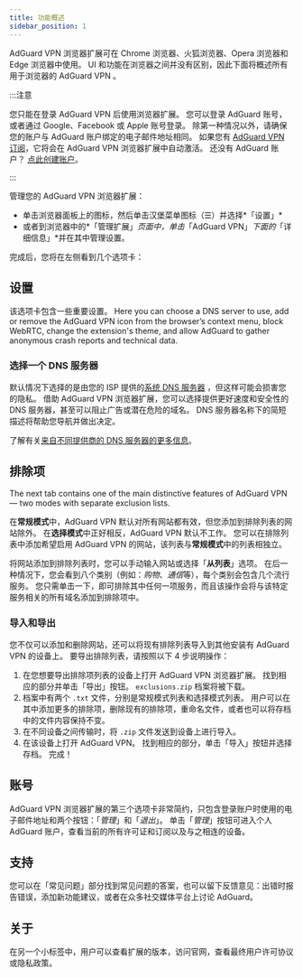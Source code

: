 ```yaml
---
title: 功能概述
sidebar_position: 1
---
```


AdGuard VPN 浏览器扩展可在 Chrome 浏览器、火狐浏览器、Opera 浏览器和 Edge 浏览器中使用。 UI 和功能在浏览器之间并没有区别，因此下面将概述所有用于浏览器的 AdGuard VPN 。

:::注意

您只能在登录 AdGuard VPN 后使用浏览器扩展。 您可以登录 AdGuard 账号，或者通过 Google、Facebook 或 Apple 账号登录。 除第一种情况以外，请确保您的账户与 AdGuard 账户绑定的电子邮件地址相同。 如果您有 [AdGuard VPN 订阅](/general/subscription)，它将会在 AdGuard VPN 浏览器扩展中自动激活。 还没有 AdGuard 账户？ [点此创建账户](https://auth.adguard.com/registration.html)。

:::

管理您的 AdGuard VPN 浏览器扩展：

- 单击浏览器面板上的图标，然后单击汉堡菜单图标（☰）并选择*「设置」*
- 或者到浏览器中的*「管理扩展」*页面中，单击*「AdGuard VPN」*下面的*「详细信息」*并在其中管理设置。

完成后，您将在左侧看到几个选项卡：

## 设置

该选项卡包含一些重要设置。 Here you can choose a DNS server to use, add or remove the AdGuard VPN icon from the browser’s context menu, block WebRTC, change the extension's theme, and allow AdGuard to gather anonymous crash reports and technical data.

### 选择一个 DNS 服务器

默认情况下选择的是由您的 ISP 提供的[系统 DNS 服务器](https://adguard-dns.io/kb/general/dns-filtering/#what-is-dns) ，但这样可能会损害您的隐私。 借助 AdGuard VPN 浏览器扩展，您可以选择提供更好速度和安全性的 DNS 服务器，甚至可以阻止广告或潜在危险的域名。 DNS 服务器名称下的简短描述将帮助您导航并做出决定。

了解有关[来自不同提供商的 DNS 服务器的更多信息](https://adguard-dns.io/kb/general/dns-providers/)。

## 排除项

The next tab contains one of the main distinctive features of AdGuard VPN — two modes with separate exclusion lists.

在**常规模式**中，AdGuard VPN 默认对所有网站都有效，但您添加到排除列表的网站除外。 在**选择模式**中正好相反，AdGuard VPN 默认不工作。 您可以在排除列表中添加希望启用 AdGuard VPN 的网站，该列表与**常规模式**中的列表相独立。

将网站添加到排除列表时，您可以手动输入网站或选择「**从列表**」选项。 在后一种情况下，您会看到八个类别（例如：*购物*、*通信*等），每个类别会包含几个流行服务。 您只需单击一下，即可排除其中任何一项服务，而且该操作会将与该特定服务相关的所有域名添加到排除项中。

### 导入和导出

您不仅可以添加和删除网站，还可以将现有排除列表导入到其他安装有 AdGuard VPN 的设备上。 要导出排除列表，请按照以下 4 步说明操作：

1. 在您想要导出排除项列表的设备上打开 AdGuard VPN 浏览器扩展。 找到相应的部分并单击「导出」按钮。 `exclusions.zip` 档案将被下载。
1. 档案中有两个 `.txt` 文件，分别是常规模式列表和选择模式列表。 用户可以在其中添加更多的排除项，删除现有的排除项，重命名文件，或者也可以将存档中的文件内容保持不变。
1. 在不同设备之间传输时，将 `.zip` 文件发送到设备上进行导入。
1. 在该设备上打开 AdGuard VPN。 找到相应的部分，单击「导入」按钮并选择存档。 完成！

## 账号

AdGuard VPN 浏览器扩展的第三个选项卡非常简约，只包含登录账户时使用的电子邮件地址和两个按钮：「*管理*」和「*退出*」。 单击「*管理*」按钮可进入个人 AdGuard 账户，查看当前的所有许可证和订阅以及与之相连的设备。

## 支持

您可以在「常见问题」部分找到常见问题的答案，也可以留下反馈意见：出错时报告错误，添加新功能建议，或者在众多社交媒体平台上讨论 AdGuard。

## 关于

在另一个小标签中，用户可以查看扩展的版本，访问官网，查看最终用户许可协议或隐私政策。
